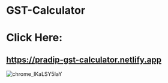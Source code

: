 # GST-Calculator
# Click Here: 
## https://pradip-gst-calculator.netlify.app

![chrome_lKaLSY5IaY](https://user-images.githubusercontent.com/60803643/170315351-8b93fff1-66e2-4859-a409-3fa60bfca2a6.png)


